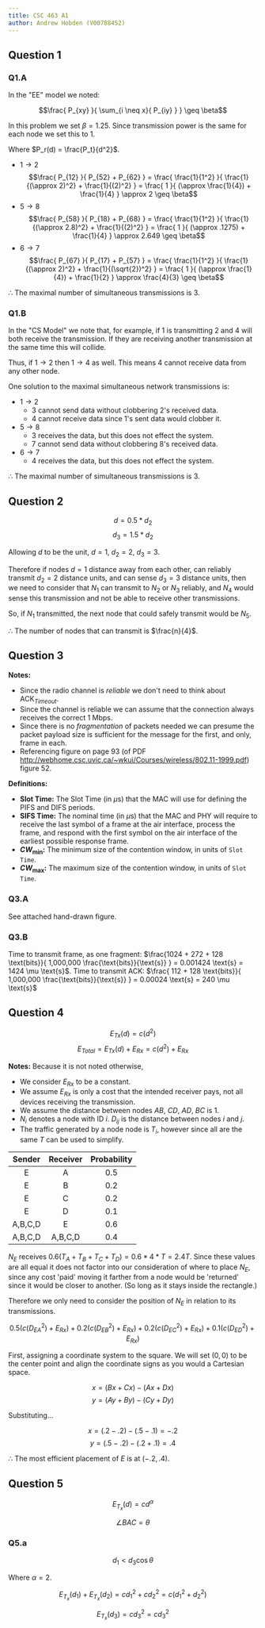 ```yaml
---
title: CSC 463 A1
author: Andrew Hobden (V00788452)
---
```


## Question 1

### Q1.A

In the "EE" model we noted:

$$\frac{ P_{xy} }{ \sum_{i \neq x}{ P_{iy} } } \geq \beta$$

In this problem we set $\beta = 1.25$. Since transmission power is the same for each node we set this to $1$.

Where $P_r(d) = \frac{P_t}{d^2}$.

* $1 \rightarrow 2$
    $$\frac{ P_{12} }{ P_{52} + P_{62} } = \frac{ \frac{1}{1^2} }{ \frac{1}{(\approx 2)^2} + \frac{1}{(2)^2} } = \frac{ 1 }{ (\approx \frac{1}{4}) + \frac{1}{4} } \approx 2 \geq \beta$$
* $5 \rightarrow 8$
    $$\frac{ P_{58} }{ P_{18} + P_{68} } = \frac{ \frac{1}{1^2} }{ \frac{1}{(\approx 2.8)^2} + \frac{1}{(2)^2} } = \frac{ 1 }{ (\approx .1275) + \frac{1}{4} } \approx 2.649 \geq \beta$$
* $6 \rightarrow 7$
    $$\frac{ P_{67} }{ P_{17} + P_{57} } = \frac{ \frac{1}{1^2} }{ \frac{1}{(\approx 2)^2} + \frac{1}{(\sqrt{2})^2} } = \frac{ 1 }{ (\approx \frac{1}{4}) + \frac{1}{2} } \approx \frac{4}{3} \geq \beta$$

$\therefore$ The maximal number of simultaneous transmissions is $3$.

### Q1.B

In the "CS Model" we note that, for example, if $1$ is transmitting $2$ and $4$ will both receive the transmission. If they are receiving another transmission at the same time this will collide.

Thus, if $1 \rightarrow 2$ then $1 \rightarrow 4$ as well. This means $4$ cannot receive data from any other node.

One solution to the maximal simultaneous network transmissions is:

* $1 \rightarrow 2$
    - $3$ cannot send data without clobbering $2$'s received data.
    - $4$ cannot receive data since $1$'s sent data would clobber it.
* $5 \rightarrow 8$
    - $3$ receives the data, but this does not effect the system.
    - $7$ cannot send data without clobbering $8$'s received data.
* $6 \rightarrow 7$
    - $4$ receives the data, but this does not effect the system.

$\therefore$ The maximal number of simultaneous transmissions is $3$.

## Question 2

$$d = 0.5 * d_2$$
$$d_3 = 1.5 * d_2$$

Allowing $d$ to be the unit, $d=1$, $d_2=2$, $d_3=3$.

Therefore if nodes $d=1$ distance away from each other, can reliably transmit $d_2=2$ distance units, and can sense $d_3=3$ distance units, then we need to consider that $N_1$ can transmit to $N_2$ or $N_3$ reliably, and $N_4$ would sense this transmission and not be able to receive other transmissions.

So, if $N_1$ transmitted, the next node that could safely transmit would be $N_5$.

$\therefore$ The number of nodes that can transmit is $\frac{n}{4}$.

## Question 3

**Notes:**

* Since the radio channel is *reliable* we don't need to think about $\text{ACK}_{Timeout}$.
* Since the channel is reliable we can assume that the connection always receives the correct 1 Mbps.
* Since there is no *fragmentation* of packets needed we can presume the packet payload size is sufficient for the message for the first, and only, frame in each.
* Referencing figure on page 93 (of PDF http://webhome.csc.uvic.ca/~wkui/Courses/wireless/802.11-1999.pdf) figure 52.

**Definitions:**

* **Slot Time:** The Slot Time (in $\mu$s) that the MAC will use for defining the PIFS and DIFS periods.
* **SIFS Time:** The nominal time (in $\mu$s) that the MAC and PHY will require to receive the last symbol of a frame at the air interface, process the frame, and respond with the first symbol on the air
interface of the earliest possible response frame.
* **$CW_{\text{min}}$:** The minimum size of the contention window, in units of `Slot Time`.
* **$CW_{\text{max}}$:** The maximum size of the contention window, in units of `Slot Time`.


### Q3.A

See attached hand-drawn figure.

### Q3.B

Time to transmit frame, as one fragment: $\frac{1024 + 272 + 128 \text{bits}}{ 1,000,000 \frac{\text{bits}}{\text{s}} } = 0.001424 \text{s} = 1424 \mu \text{s}$.
Time to transmit ACK: $\frac{ 112 + 128 \text{bits}}{ 1,000,000 \frac{\text{bits}}{\text{s}} } = 0.00024 \text{s} = 240 \mu \text{s}$




## Question 4

$$E_{Tx}(d)=c(d^2)$$
$$E_{Total}=E_{Tx}(d)+E_{Rx}=c(d^2)+E_{Rx}$$

**Notes:** Because it is not noted otherwise,

* We consider $E_{Rx}$ to be a constant.
* We assume $E_{Rx}$ is only a cost that the intended receiver pays, not all devices receiving the transmission.
* We assume the distance between nodes $AB$, $CD$, $AD$, $BC$ is $1$.
* $N_i$ denotes a node with ID $i$. $D_{ij}$ is the distance between nodes $i$ and $j$.
* The traffic generated by a node node is $T_i$, however since all are the same $T$ can be used to simplify.

| Sender  | Receiver | Probability |
|:-------:|:--------:|:-----------:|
| E       | A        | 0.5         |
| E       | B        | 0.2         |
| E       | C        | 0.2         |
| E       | D        | 0.1         |
| A,B,C,D | E        | 0.6         |
| A,B,C,D | A,B,C,D  | 0.4         |

$N_E$ receives $0.6(T_A + T_B + T_C + T_D)=0.6*4*T=2.4T$. Since these values are all equal it does not factor into our consideration of where to place $N_E$, since any cost 'paid' moving it farther from a node would be 'returned' since it would be closer to another. (So long as it stays inside the rectangle.)

Therefore we only need to consider the position of $N_E$ in relation to its transmissions.

$$0.5(c(D_{EA}^2)+E_{Rx}) + 0.2(c(D_{EB}^2)+E_{Rx}) + 0.2(c(D_{EC}^2)+E_{Rx}) + 0.1(c(D_{ED}^2)+E_{Rx})$$

First, assigning a coordinate system to the square. We will set $(0,0)$ to be the center point and align the coordinate signs as you would a Cartesian space.

$$ x = (Bx+Cx) - (Ax+Dx) $$
$$ y = (Ay+By) - (Cy+Dy) $$

Substituting...

$$ x = (.2 - .2) - (.5 - .1) = -.2 $$
$$ y = (.5 - .2) - (.2 + .1) = .4 $$

$\therefore$ The most efficient placement of $E$ is at $(-.2, .4)$.

## Question 5

$$ E_{T_x}(d)=cd^\alpha $$

$$ \angle BAC = \theta $$

### Q5.a

$$ d_1 < d_3\cos{\theta} $$

Where $\alpha=2$.

$$ E_{T_x}(d_1) + E_{T_x}(d_2) = cd_1^2 + cd_2^2 = c(d_1^2 + d_2^2) $$

$$ E_{T_x}(d_3) = cd_3^2 = cd_3^2 $$
